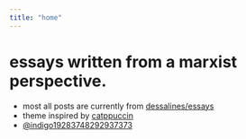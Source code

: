 ```yaml
---
title: "home"
---
```


# essays written from a marxist perspective.

- most all posts are currently from
  [dessalines/essays](https://github.com/dessalines/essays)
- theme inspired by
  [catppuccin](https://github.com/catppuccin/catppuccin)
- [@indigo19283748292937373](https://pin.it/5c3ghBR)
